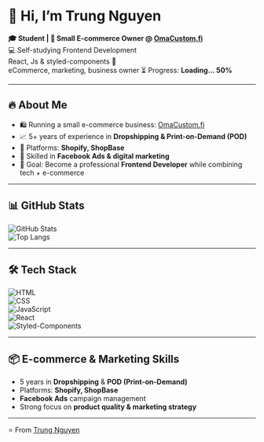 # 👋 Hi, I’m Trung Nguyen  

**🎓 Student | 🚀 Small E-commerce Owner @ [OmaCustom.fi](https://omacustom.fi)**  
💻 Self-studying Frontend Development  
React, Js & styled-components 🔄  
eCommerce, marketing, business owner
⏳ Progress: **Loading... 50%**

---

## 🔥 About Me

- 🛍 Running a small e-commerce business: [OmaCustom.fi](https://omacustom.fi)  
- 📈 5+ years of experience in **Dropshipping & Print-on-Demand (POD)**  
- 🛒 Platforms: **Shopify, ShopBase**  
- 🎯 Skilled in **Facebook Ads & digital marketing**  
- 🚀 Goal: Become a professional **Frontend Developer** while combining tech + e-commerce 

---

## 📊 GitHub Stats  

![GitHub Stats](https://github-readme-stats.vercel.app/api?username=trungnguyen1221999&show_icons=true&theme=radical)  
![Top Langs](https://github-readme-stats.vercel.app/api/top-langs/?username=trungnguyen1221999&layout=compact&theme=radical)

---

## 🛠 Tech Stack
![HTML](https://img.shields.io/badge/HTML5-E34F26?style=for-the-badge&logo=html5&logoColor=white)  
![CSS](https://img.shields.io/badge/CSS3-1572B6?style=for-the-badge&logo=css3&logoColor=white)  
![JavaScript](https://img.shields.io/badge/JavaScript-323330?style=for-the-badge&logo=javascript&logoColor=F7DF1E)  
![React](https://img.shields.io/badge/React-20232A?style=for-the-badge&logo=react&logoColor=61DAFB)  
![Styled-Components](https://img.shields.io/badge/styled--components-DB7093?style=for-the-badge&logo=styled-components&logoColor=white)  

---
## 📦 E-commerce & Marketing Skills
- 5 years in **Dropshipping** & **POD (Print-on-Demand)**  
- Platforms: **Shopify, ShopBase**  
- **Facebook Ads** campaign management  
- Strong focus on **product quality & marketing strategy**  

---
⭐️ From [Trung Nguyen](https://github.com/trungnguyen1221999)
